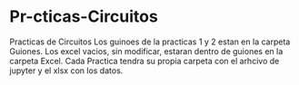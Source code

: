 # Pr-cticas-Circuitos
Practicas de Circuitos
Los guinoes de la practicas 1 y 2 estan en la carpeta Guiones.
Los excel vacios, sin modificar, estaran dentro de guiones en la carpeta Excel.
Cada Practica tendra su propia carpeta con el arhcivo de jupyter y el xlsx con los datos.
